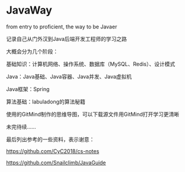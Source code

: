 # JavaWay
from entry to proficient, the way to be Javaer

记录自己从门外汉到Java后端开发工程师的学习之路

大概会分为几个阶段：

基础知识：计算机网络、操作系统、数据库（MySQL、Redis）、设计模式

Java：Java基础、Java容器、Java并发、Java虚拟机

Java框架：Spring

算法基础：labuladong的算法秘籍

使用的GitMind制作的思维导图，可以下载源文件用GitMind打开学习更清晰

未完待续......


最后列出参考的一些资料，表示谢意：

https://github.com/CyC2018/cs-notes

https://github.com/Snailclimb/JavaGuide


